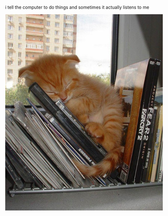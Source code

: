 i tell the computer to do things and sometimes it actually listens to me
<!--START_SECTION:update_image-->
<img src=https://raw.githubusercontent.com/sneakykestrel/sneakykestrel/main/.github/images/cd-eepy.jpg height="" width="" align=left alt=kitty />
<!--END_SECTION:update_image-->


